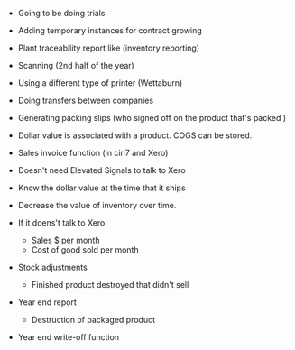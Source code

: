 
* Going to be doing trials
* Adding temporary instances for contract growing
* Plant traceability report like (inventory reporting)
* Scanning (2nd half of the year)
* Using a different type of printer (Wettaburn)
* Doing transfers between companies
* Generating packing slips (who signed off on the product that's packed )

* Dollar value is associated with a product. COGS can be stored.
* Sales invoice function (in cin7 and Xero)
* Doesn't need Elevated Signals to talk to Xero
* Know the dollar value at the time that it ships
* Decrease the value of inventory over time.
* If it doens't talk to Xero
	* Sales $ per month
	* Cost of good sold per month
* Stock adjustments
	* Finished product destroyed that didn't sell
* Year end report
	* Destruction of packaged product
* Year end write-off function 